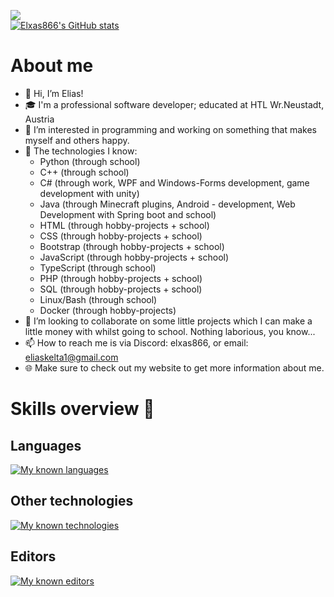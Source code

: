 ![](https://komarev.com/ghpvc/?username=Elxas866)\
[![Elxas866's GitHub stats](https://github-readme-stats.vercel.app/api?username=Elxas866&theme=tokyonight)](https://github.com/anuraghazra/github-readme-stats)
# About me
- 👋 Hi, I’m Elias!
- 🎓 I'm a professional software developer; educated at HTL Wr.Neustadt, Austria
- 👀 I’m interested in programming and working on something that makes myself and others happy.
- 🌱 The technologies I know:
  - Python (through school)
  - C++ (through school)
  - C# (through work, WPF and Windows-Forms development, game development with unity)
  - Java (through Minecraft plugins, Android - development, Web Development with Spring boot and school)
  - HTML (through hobby-projects + school)
  - CSS (through hobby-projects + school)
  - Bootstrap (through hobby-projects + school)
  - JavaScript (through hobby-projects + school)
  - TypeScript (through school)
  - PHP (through hobby-projects + school)
  - SQL (through hobby-projects + school)
  - Linux/Bash (through school)
  - Docker (through hobby-projects)
- 💞️ I’m looking to collaborate on some little projects which I can make a little money with whilst going to school. Nothing laborious, you know...
- 📫 How to reach me is via Discord: elxas866, or email: [eliaskelta1@gmail.com](mailto:eliaskelta1@gmail.com)
- 🌐 Make sure to check out my website to get more information about me.

# Skills overview 🦾
## Languages
[![My known languages](https://skillicons.dev/icons?i=html,css,js,ts,php,bash,cpp,cs,java,mysql,python)](https://skillicons.dev)
## Other technologies
[![My known technologies](https://skillicons.dev/icons?i=linux,git,gitlab,github,nodejs,spring,netlify,docker)](https://skillicons.dev)
## Editors
[![My known editors](https://skillicons.dev/icons?i=vim,vscode,visualstudio,idea)](https://skillicons.dev)
<!---
Elxas866/Elxas866 is a ✨ special ✨ repository because its `README.md` (this file) appears on your GitHub profile.
You can click the Preview link to take a look at your changes.
--->
